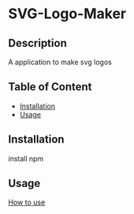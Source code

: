 # SVG-Logo-Maker

  
  

  ## Description
  A application to make svg logos

  ## Table of Content
  * [Installation](#installation)
  * [Usage](#usage)

  ## Installation
  install npm
  
  ## Usage

  [How to use](https://watch.screencastify.com/v/JMjcEIzwWXbQ9KVNoxQI)
